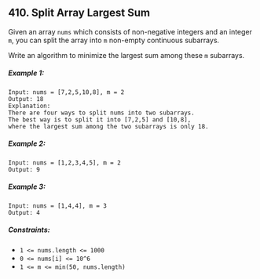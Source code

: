## 410. Split Array Largest Sum

Given an array ```nums``` which consists of non-negative integers and an integer ```m```, you can split the array into ```m``` non-empty continuous subarrays.

Write an algorithm to minimize the largest sum among these ```m``` subarrays.

##### Example 1:
```
Input: nums = [7,2,5,10,8], m = 2
Output: 18
Explanation:
There are four ways to split nums into two subarrays.
The best way is to split it into [7,2,5] and [10,8],
where the largest sum among the two subarrays is only 18.
```
##### Example 2:
```
Input: nums = [1,2,3,4,5], m = 2
Output: 9
```
##### Example 3:
```
Input: nums = [1,4,4], m = 3
Output: 4
```

##### Constraints:

* ```1 <= nums.length <= 1000```
* ```0 <= nums[i] <= 10^6```
* ```1 <= m <= min(50, nums.length)```